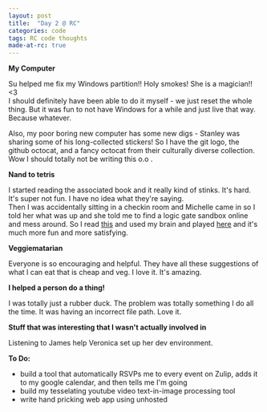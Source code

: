 ```yaml
---
layout: post
title:  "Day 2 @ RC"
categories: code
tags: RC code thoughts
made-at-rc: true
---
```


__My Computer__  

Su helped me fix my Windows partition!! Holy smokes! She is a magician!! <3  
I should definitely have been able to do it myself - we just reset the whole thing. But it was fun to not have Windows for a while and just live that way. Because whatever.  

Also, my poor boring new computer has some new digs - Stanley was sharing some of his long-collected stickers! <!--more-->So I have the git logo, the github octocat, and a fancy octocat from their culturally diverse collection. Wow I should totally not be writing this o.o .  

__Nand to tetris__  

I started reading the associated book and it really kind of stinks. It's hard. It's super not fun. I have no idea what they're saying.  
Then I was accidentally sitting in a checkin room and Michelle came in so I told her what was up and she told me to find a logic gate sandbox online and mess around. So I read [this](http://whatis.techtarget.com/definition/logic-gate-AND-OR-XOR-NOT-NAND-NOR-and-XNOR) and used my brain and played [here](http://www.neuroproductions.be/logic-lab/) and it's much more fun and more satisfying.  

__Veggiematarian__  

Everyone is so encouraging and helpful. They have all these suggestions of what I can eat that is cheap and veg. I love it. It's amazing.  

__I helped a person do a thing!__  

I was totally just a rubber duck. The problem was totally something I do all the time. It was having an incorrect file path. Love it.  

__Stuff that was interesting that I wasn't actually involved in__  

Listening to James help Veronica set up her dev environment.  

__To Do:__  
- build a tool that automatically RSVPs me to every event on Zulip, adds it to my google calendar, and then tells me I'm going
- build my tesselating youtube video text-in-image processing tool
- write hand pricking web app using unhosted

